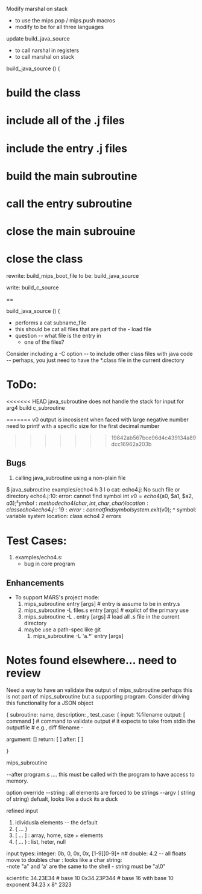 Modify marshal on stack
   - to use the mips.pop / mips.push macros
   - modify to be for all three languages

update build_java_source
   - to call narshal in registers
   - to call marshal on stack

build_java_source () {
  # build the class
  # include all of the .j files
  # include the entry .j files
  # build the main subroutine
  #   call the entry subroutine
  # close the main subrouine
  # close the class



rewrite: build_mips_boot_file
to be: build_java_source

write: build_c_source

==

build_java_source () {
  - performs a cat subname_file
  - this should be cat all files that are part of the - load file
  - question -- what file is the entry in
     - one of the files?   



Consider including a -C option
  -- to include other class files with java code
  -- perhaps, you just need to have the \*.class file in the current directory


# ToDo:

<<<<<<< HEAD
java_subroutine does not handle the stack for input for arg4
build c_subroutine

=======
v0 output is incosisent when faced with large negative number 
   need to printf with a specific size for the first decimal number
>>>>>>> 19842ab567bce96d4c439134a89dcc16962a203b

## Bugs

1. calling java_subroutine using a non-plain file

$ java_subroutine examples/echo4 h 3 l o
cat: echo4.j: No such file or directory
echo4.j:10: error: cannot find symbol
    int $v0 = echo4($a0, $a1, $a2, $a3);
              ^
  symbol:   method echo4(char,int,char,char)
  location: class echo4
echo4.j:19: error: cannot find symbol
    system.exit($v0);
    ^
  symbol:   variable system
  location: class echo4
2 errors


# Test Cases:
  1. examples/echo4.s: 
     - bug in core program



## Enhancements

   * To support MARS's project mode:
     1. mips_subroutine entry [args]                  # entry is assume to be in entry.s
     1. mips_subroutine -L files.s     entry [args]       # explict of the primary use
     1. mips_subroutine -L .           entry [args]       # load all .s file in the current directory
     1. maybe use a path-spec like git
        1. mips_subroutine -L 'a.*'         entry [args]


# Notes found elsewhere... need to review
Need a way to have an validate the output of mips_subroutine
perhaps this is not part of mips_subroutine but a supporting program.
Consider driving this functionality for a JSON object

{
  subroutine: name,
  description: ,
  test_case: 
     {
       input:  %filename
       output: [ command ]
          # command to validate output
          # it expects to take from stdin the outputfile
          # e.g.,  diff filename -
       
  argument: []
  return: [ ]
  after: [ ]

}

mips_subroutine 

  --after program.s   .... this must be called with the program to have access to memory.




option override
  --string : all elements are forced to be strings
  --argv ( string of string)
  defualt, looks like a duck its a duck  

refined input
  1. idividusla elements -- the default
  1. { ... }
  1. [ ... ]  : array, home,   size + elements
  1. ( ... )  : list, heter,   null

input types:
  integer:  0b, 0, 0x, 0x, [1-9][0-9]*  n#
  double:  4.2
    -- all floats move to doubles
  char : looks like a char
  string:    
     -note "a" and 'a' are the same to the shell
     - string must be "a\0"

  scientific
     34.23E34      # base 10
     0x34.23P344   # base 16 with base 10 exponent
     34.23 x 8^ 2323
   